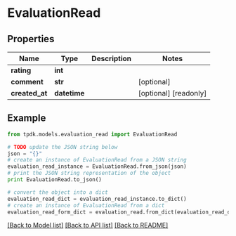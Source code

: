 # EvaluationRead



## Properties

Name | Type | Description | Notes
------------ | ------------- | ------------- | -------------
**rating** | **int** |  | 
**comment** | **str** |  | [optional] 
**created_at** | **datetime** |  | [optional] [readonly] 

## Example

```python
from tpdk.models.evaluation_read import EvaluationRead

# TODO update the JSON string below
json = "{}"
# create an instance of EvaluationRead from a JSON string
evaluation_read_instance = EvaluationRead.from_json(json)
# print the JSON string representation of the object
print EvaluationRead.to_json()

# convert the object into a dict
evaluation_read_dict = evaluation_read_instance.to_dict()
# create an instance of EvaluationRead from a dict
evaluation_read_form_dict = evaluation_read.from_dict(evaluation_read_dict)
```
[[Back to Model list]](../README.md#documentation-for-models) [[Back to API list]](../README.md#documentation-for-api-endpoints) [[Back to README]](../README.md)


